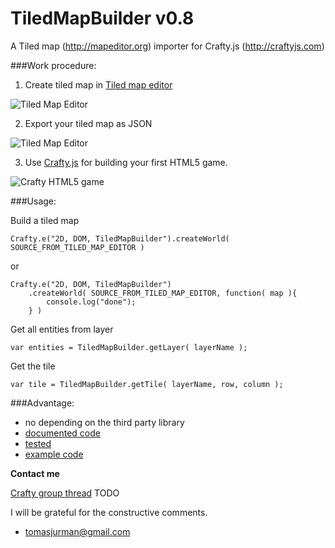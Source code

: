 # TiledMapBuilder v0.8

A Tiled map (http://mapeditor.org) importer for Crafty.js (http://craftyjs.com)

###Work procedure:

1. Create tiled map in [Tiled map editor](http://mapeditor.org)

![Tiled Map Editor](https://raw.github.com/Kibo/TiledMapBuilder/master/WebContent/example/img/editor.png)

2. Export your tiled map as JSON

![Tiled Map Editor](https://raw.github.com/Kibo/TiledMapBuilder/master/WebContent/example/img/export.png)

3. Use [Crafty.js](http://craftyjs.com) for building your first HTML5 game.

![Crafty HTML5 game](https://raw.github.com/Kibo/TiledMapBuilder/master/WebContent/example/img/game.png)


###Usage:

Build a tiled map
```
Crafty.e("2D, DOM, TiledMapBuilder").createWorld( SOURCE_FROM_TILED_MAP_EDITOR )    
```
or

```
Crafty.e("2D, DOM, TiledMapBuilder")
	.createWorld( SOURCE_FROM_TILED_MAP_EDITOR, function( map ){
		console.log("done");
	} )    
```

Get all entities from layer
```
var entities = TiledMapBuilder.getLayer( layerName );
```

Get the tile
```
var tile = TiledMapBuilder.getTile( layerName, row, column );
```

###Advantage:
- no depending on the third party library
- [documented code](https://github.com/Kibo/TiledMapBuilder/blob/master/WebContent/tiledmap.js)
- [tested](https://github.com/Kibo/TiledMapBuilder/blob/master/WebContent/test/tests.html, "Tests")
- [example code](https://github.com/Kibo/TiledMapBuilder/blob/master/WebContent/example/index.html, "Example code")


**Contact me**

[Crafty group thread](#) TODO

I will be grateful for the constructive comments.
- tomasjurman@gmail.com






